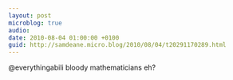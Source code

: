 ```yaml
---
layout: post
microblog: true
audio: 
date: 2010-08-04 01:00:00 +0100
guid: http://samdeane.micro.blog/2010/08/04/t20291170289.html
---
```

@everythingabili bloody mathematicians eh?
